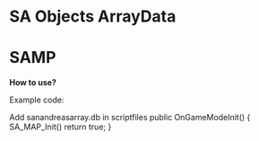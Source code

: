 # SA Objects ArrayData
# SAMP

**How to use?**

Example code:

Add sanandreasarray.db
	in scriptfiles
public OnGameModeInit()
{
	SA_MAP_Init()
	return true;
}
